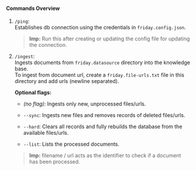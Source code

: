 #### Commands Overview
1. `/ping`:  
Establishes db connection using the credentials in `friday.config.json`.

    >**Imp:** Run this after creating or updating the config file for updating the connection.

2. `/ingest`:  
Ingests documents from `friday.datasource` directory into the knowledge base.  
To ingest from document url, create a `friday.file-urls.txt` file in this directory and add urls (newline separated).

    **Optional flags:**
    - *(no flag)*:
      Ingests only new, unprocessed files/urls.

    - `--sync`:
      Ingests new files and removes records of deleted files/urls.

    - `--hard`:
      Clears all records and fully rebuilds the database from the available files/urls.
    
    - `--list`:
      Lists the processed documents.
    >**Imp:** filename / url acts as the identifier to check if a document has been processed.